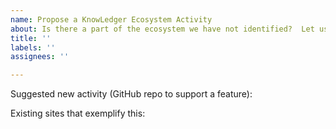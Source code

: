 ```yaml
---
name: Propose a KnowLedger Ecosystem Activity
about: Is there a part of the ecosystem we have not identified?  Let us know.
title: ''
labels: ''
assignees: ''

---
```


Suggested new activity (GitHub repo to support a feature): 

Existing sites that exemplify this:

